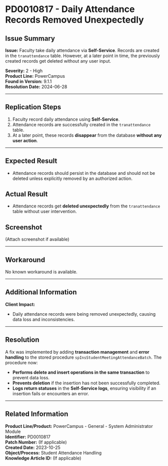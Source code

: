 # PD0010817 - Daily Attendance Records Removed Unexpectedly

## Issue Summary
**Issue:** Faculty take daily attendance via **Self-Service**. Records are created in the `tranattendance` table. However, at a later point in time, the previously created records get deleted without any user input.

**Severity:** 2 - High  
**Product Line:** PowerCampus  
**Found in Version:** 9.1.1  
**Resolution Date:** 2024-06-28  

---

## Replication Steps
1. Faculty record daily attendance using **Self-Service**.
2. Attendance records are successfully created in the `tranattendance` table.
3. At a later point, these records **disappear** from the database **without any user action**.

---

## Expected Result
- Attendance records should persist in the database and should not be deleted unless explicitly removed by an authorized action.

## Actual Result
- Attendance records get **deleted unexpectedly** from the `tranattendance` table without user intervention.

## Screenshot
(Attach screenshot if available)

---

## Workaround
No known workaround is available.

---

## Additional Information
**Client Impact:**
- Daily attendance records were being removed unexpectedly, causing data loss and inconsistencies.

---

## Resolution
A fix was implemented by adding **transaction management** and **error handling** to the stored procedure `spInsStudentMeetingAttendanceBatch`. The procedure now:
- **Performs delete and insert operations in the same transaction** to prevent data loss.
- **Prevents deletion** if the insertion has not been successfully completed.
- **Logs return statuses** in the **Self-Service logs**, ensuring visibility if an insertion fails or encounters an error.

---

## Related Information
**Product Line/Product:** PowerCampus - General - System Administrator Module  
**Identifier:** PD0010817  
**Patch Number:** (If applicable)  
**Created Date:** 2023-10-25  
**Object/Process:** Student Attendance Handling  
**Knowledge Article ID:** (If applicable)

